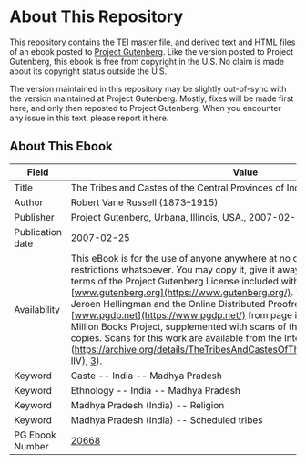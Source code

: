 # About This Repository

This repository contains the TEI master file, and derived text and HTML files of an ebook posted to [Project Gutenberg](https://www.gutenberg.org/). Like the version posted to Project Gutenberg, this ebook is free from copyright in the U.S. No claim is made about its copyright status outside the U.S.

The version maintained in this repository may be slightly out-of-sync with the version maintained at Project Gutenberg. Mostly, fixes will be made first here, and only then reposted to Project Gutenberg. When you encounter any issue in this text, please report it here.

## About This Ebook

| Field | Value |
| ----- | ----- |
| Title | The Tribes and Castes of the Central Provinces of India—Volume IV |
| Author | Robert Vane Russell (1873–1915) |
| Publisher | Project Gutenberg, Urbana, Illinois, USA., 2007-02-25 |
| Publication date | 2007-02-25 |
| Availability | This eBook is for the use of anyone anywhere at no cost and with almost no restrictions whatsoever. You may copy it, give it away or re-use it under the terms of the Project Gutenberg License included with this eBook or online at [www.gutenberg.org](https://www.gutenberg.org/). This eBook is produced by Jeroen Hellingman and the Online Distributed Proofreading Team at [www.pgdp.net](https://www.pgdp.net/) from page images provided by the Million Books Project, supplemented with scans of the illustrations from original copies. Scans for this work are available from the Internet Archive (copy [1](https://archive.org/details/tribescastesofce04russ), [2](https://archive.org/details/TheTribesAndCastesOfTheCentralProvincesOfIndiaVo lIV), [3](https://archive.org/details/tribesandcasteso001995mbp)). |
| Keyword | Caste -- India -- Madhya Pradesh |
| Keyword | Ethnology -- India -- Madhya Pradesh |
| Keyword | Madhya Pradesh (India) -- Religion |
| Keyword | Madhya Pradesh (India) -- Scheduled tribes |
| PG Ebook Number | [20668](https://www.gutenberg.org/ebooks/20668) |
